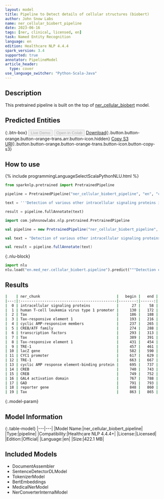```yaml
---
layout: model
title: Pipeline to Detect details of cellular structures (biobert)
author: John Snow Labs
name: ner_cellular_biobert_pipeline
date: 2023-06-16
tags: [ner, clinical, licensed, en]
task: Named Entity Recognition
language: en
edition: Healthcare NLP 4.4.4
spark_version: 3.4
supported: true
annotator: PipelineModel
article_header:
  type: cover
use_language_switcher: "Python-Scala-Java"
---
```


## Description

This pretrained pipeline is built on the top of [ner_cellular_biobert](https://nlp.johnsnowlabs.com/2021/04/01/ner_cellular_biobert_en.html) model.

## Predicted Entities



{:.btn-box}
<button class="button button-orange" disabled>Live Demo</button>
<button class="button button-orange" disabled>Open in Colab</button>
[Download](https://s3.amazonaws.com/auxdata.johnsnowlabs.com/clinical/models/ner_cellular_biobert_pipeline_en_4.4.4_3.4_1686924414575.zip){:.button.button-orange.button-orange-trans.arr.button-icon.hidden}
[Copy S3 URI](s3://auxdata.johnsnowlabs.com/clinical/models/ner_cellular_biobert_pipeline_en_4.4.4_3.4_1686924414575.zip){:.button.button-orange.button-orange-trans.button-icon.button-copy-s3}

## How to use

<div class="tabs-box" markdown="1">
{% include programmingLanguageSelectScalaPythonNLU.html %}

```python
from sparknlp.pretrained import PretrainedPipeline

pipeline = PretrainedPipeline("ner_cellular_biobert_pipeline", "en", "clinical/models")

text = '''Detection of various other intracellular signaling proteins is also described. Genetic characterization of transactivation of the human T-cell leukemia virus type 1 promoter: Binding of Tax to Tax-responsive element 1 is mediated by the cyclic AMP-responsive members of the CREB/ATF family of transcription factors. To achieve a better understanding of the mechanism of transactivation by Tax of human T-cell leukemia virus type 1 Tax-responsive element 1 (TRE-1), we developed a genetic approach with Saccharomyces cerevisiae. We constructed a yeast reporter strain containing the lacZ gene under the control of the CYC1 promoter associated with three copies of TRE-1. Expression of either the cyclic AMP response element-binding protein (CREB) or CREB fused to the GAL4 activation domain (GAD) in this strain did not modify the expression of the reporter gene. Tax alone was also inactive.'''

result = pipeline.fullAnnotate(text)
```
```scala
import com.johnsnowlabs.nlp.pretrained.PretrainedPipeline

val pipeline = new PretrainedPipeline("ner_cellular_biobert_pipeline", "en", "clinical/models")

val text = "Detection of various other intracellular signaling proteins is also described. Genetic characterization of transactivation of the human T-cell leukemia virus type 1 promoter: Binding of Tax to Tax-responsive element 1 is mediated by the cyclic AMP-responsive members of the CREB/ATF family of transcription factors. To achieve a better understanding of the mechanism of transactivation by Tax of human T-cell leukemia virus type 1 Tax-responsive element 1 (TRE-1), we developed a genetic approach with Saccharomyces cerevisiae. We constructed a yeast reporter strain containing the lacZ gene under the control of the CYC1 promoter associated with three copies of TRE-1. Expression of either the cyclic AMP response element-binding protein (CREB) or CREB fused to the GAL4 activation domain (GAD) in this strain did not modify the expression of the reporter gene. Tax alone was also inactive."

val result = pipeline.fullAnnotate(text)
```


{:.nlu-block}
```python
import nlu
nlu.load("en.med_ner.cellular_biobert.pipeline").predict("""Detection of various other intracellular signaling proteins is also described. Genetic characterization of transactivation of the human T-cell leukemia virus type 1 promoter: Binding of Tax to Tax-responsive element 1 is mediated by the cyclic AMP-responsive members of the CREB/ATF family of transcription factors. To achieve a better understanding of the mechanism of transactivation by Tax of human T-cell leukemia virus type 1 Tax-responsive element 1 (TRE-1), we developed a genetic approach with Saccharomyces cerevisiae. We constructed a yeast reporter strain containing the lacZ gene under the control of the CYC1 promoter associated with three copies of TRE-1. Expression of either the cyclic AMP response element-binding protein (CREB) or CREB fused to the GAL4 activation domain (GAD) in this strain did not modify the expression of the reporter gene. Tax alone was also inactive.""")
```

</div>



## Results

```bash
|    | ner_chunk                                   |   begin |   end | ner_label   |   confidence |
|---:|:--------------------------------------------|--------:|------:|:------------|-------------:|
|  0 | intracellular signaling proteins            |      27 |    58 | protein     |     0.673333 |
|  1 | human T-cell leukemia virus type 1 promoter |     130 |   172 | DNA         |     0.426171 |
|  2 | Tax                                         |     186 |   188 | protein     |     0.779    |
|  3 | Tax-responsive element 1                    |     193 |   216 | DNA         |     0.756933 |
|  4 | cyclic AMP-responsive members               |     237 |   265 | protein     |     0.629333 |
|  5 | CREB/ATF family                             |     274 |   288 | protein     |     0.8499   |
|  6 | transcription factors                       |     293 |   313 | protein     |     0.78165  |
|  7 | Tax                                         |     389 |   391 | protein     |     0.8463   |
|  8 | Tax-responsive element 1                    |     431 |   454 | DNA         |     0.713067 |
|  9 | TRE-1                                       |     457 |   461 | DNA         |     0.9983   |
| 10 | lacZ gene                                   |     582 |   590 | DNA         |     0.7018   |
| 11 | CYC1 promoter                               |     617 |   629 | DNA         |     0.81865  |
| 12 | TRE-1                                       |     663 |   667 | DNA         |     0.9967   |
| 13 | cyclic AMP response element-binding protein |     695 |   737 | protein     |     0.51984  |
| 14 | CREB                                        |     740 |   743 | protein     |     0.9708   |
| 15 | CREB                                        |     749 |   752 | protein     |     0.8875   |
| 16 | GAL4 activation domain                      |     767 |   788 | protein     |     0.578633 |
| 17 | GAD                                         |     791 |   793 | protein     |     0.6432   |
| 18 | reporter gene                               |     848 |   860 | DNA         |     0.61005  |
| 19 | Tax                                         |     863 |   865 | protein     |     0.99     |
```

{:.model-param}
## Model Information

{:.table-model}
|---|---|
|Model Name:|ner_cellular_biobert_pipeline|
|Type:|pipeline|
|Compatibility:|Healthcare NLP 4.4.4+|
|License:|Licensed|
|Edition:|Official|
|Language:|en|
|Size:|422.1 MB|

## Included Models

- DocumentAssembler
- SentenceDetectorDLModel
- TokenizerModel
- BertEmbeddings
- MedicalNerModel
- NerConverterInternalModel